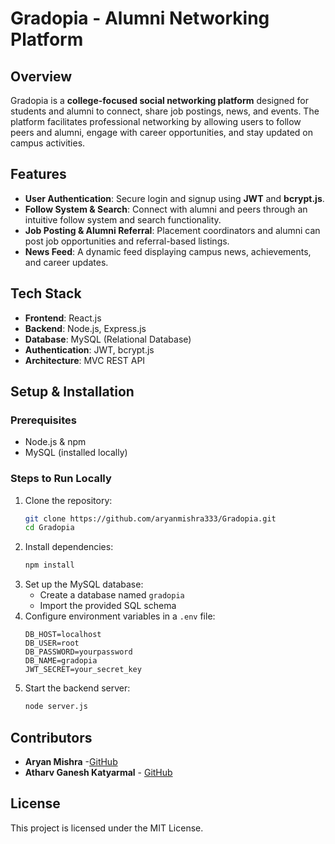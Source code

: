 # Gradopia - Alumni Networking Platform

## Overview
Gradopia is a **college-focused social networking platform** designed for students and alumni to connect, share job postings, news, and events. The platform facilitates professional networking by allowing users to follow peers and alumni, engage with career opportunities, and stay updated on campus activities.

## Features
- **User Authentication**: Secure login and signup using **JWT** and **bcrypt.js**.
- **Follow System & Search**: Connect with alumni and peers through an intuitive follow system and search functionality.
- **Job Posting & Alumni Referral**: Placement coordinators and alumni can post job opportunities and referral-based listings.
- **News Feed**: A dynamic feed displaying campus news, achievements, and career updates.

## Tech Stack
- **Frontend**: React.js
- **Backend**: Node.js, Express.js
- **Database**: MySQL (Relational Database)
- **Authentication**: JWT, bcrypt.js
- **Architecture**: MVC REST API

## Setup & Installation
### Prerequisites
- Node.js & npm
- MySQL (installed locally)

### Steps to Run Locally
1. Clone the repository:
   ```sh
   git clone https://github.com/aryanmishra333/Gradopia.git
   cd Gradopia
   ```
2. Install dependencies:
   ```sh
   npm install
   ```
3. Set up the MySQL database:
   - Create a database named `gradopia`
   - Import the provided SQL schema
4. Configure environment variables in a `.env` file:
   ```env
   DB_HOST=localhost
   DB_USER=root
   DB_PASSWORD=yourpassword
   DB_NAME=gradopia
   JWT_SECRET=your_secret_key
   ```
5. Start the backend server:
   ```sh
   node server.js
   ```


## Contributors
- **Aryan Mishra** -[GitHub](https://github.com/aryanmishra333)
- **Atharv Ganesh Katyarmal** - [GitHub]([https://github.com/atharvgk])

## License
This project is licensed under the MIT License.
